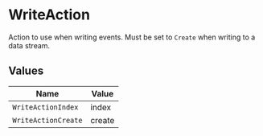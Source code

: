 # WriteAction

Action to use when writing events. Must be set to `Create` when writing to a data stream.


## Values

| Name                | Value               |
| ------------------- | ------------------- |
| `WriteActionIndex`  | index               |
| `WriteActionCreate` | create              |
